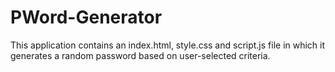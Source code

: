 # PWord-Generator
This application contains an index.html, style.css and script.js file in which it generates a random password based on user-selected criteria.
